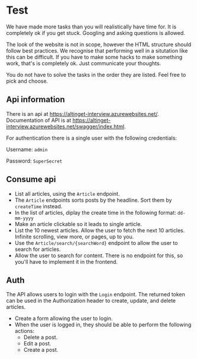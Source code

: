 # Test
We have made more tasks than you will realistically have time for. It is completely ok if you get stuck. Googling and asking questions is allowed.

The look of the website is not in scope, however the HTML structure should follow best practices.
We recognise that performing well in a situtation like this can be difficult. If you have to make some hacks to make something work, that's is completely ok. Just communicate your thoughts.

You do not have to solve the tasks in the order they are listed. Feel free to pick and choose.

## Api information
There is an api at <https://altinget-interview.azurewebsites.net/>. Documentation of API is at <https://altinget-interview.azurewebsites.net/swagger/index.html>.

For authentication there is a single user with the following credentials:

Username: `admin`

Password: `SuperSecret`

## Consume api

- List all articles, using the `Article` endpoint.
- The `Article` endpoints sorts posts by the headline. Sort them by `createTime` instead.
- In the list of articles, diplay the create time in the following format: `dd-mm-yyyy`
- Make an article clickable so it leads to single article.
- List the 10 newest articles. Allow the user to fetch the next 10 articles. Infinite scrolling, view more, or pages, up to you.
- Use the `Article/search/{searchWord}` endpoint to allow the user to search for articles.
- Allow the user to search for content. There is no endpoint for this, so you'll have to implement it in the frontend.

## Auth

The API allows users to login with the `Login` endpoint. The returned token can be used in the Authorization header to create, update, and delete articles.

- Create a form allowing the user to login.
- When the user is logged in, they should be able to perform the following actions:
  - Delete a post.
  - Edit a post.
  - Create a post.
